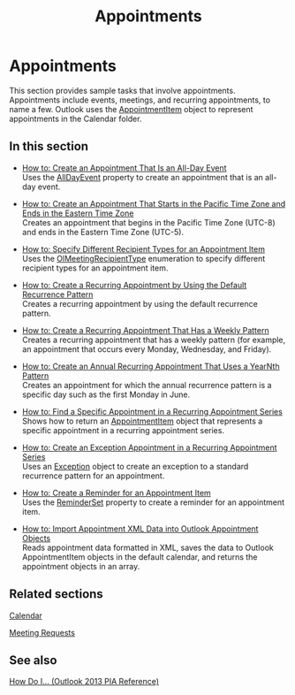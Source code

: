 ﻿---
title: Appointments
TOCTitle: Appointments
ms:assetid: 989a94a8-c1dc-4c5d-ab2b-2cc29a08f8a3
ms:mtpsurl: https://msdn.microsoft.com/en-us/library/Ff184627(v=office.15)
ms:contentKeyID: 55119805
ms.date: 07/24/2014
mtps_version: v=office.15
---

# Appointments

This section provides sample tasks that involve appointments. Appointments include events, meetings, and recurring appointments, to name a few. Outlook uses the [AppointmentItem](https://msdn.microsoft.com/en-us/library/bb645611\(v=office.15\)) object to represent appointments in the Calendar folder.

## In this section

  - [How to: Create an Appointment That Is an All-Day Event](how-to-create-an-appointment-that-is-an-all-day-event.md)  
    Uses the [AllDayEvent](https://msdn.microsoft.com/en-us/library/bb610279\(v=office.15\)) property to create an appointment that is an all-day event.

  - [How to: Create an Appointment That Starts in the Pacific Time Zone and Ends in the Eastern Time Zone](how-to-create-an-appointment-that-starts-in-the-pacific-time-zone-and-ends-in-the-eastern-time-zone.md)  
    Creates an appointment that begins in the Pacific Time Zone (UTC-8) and ends in the Eastern Time Zone (UTC-5).

  - [How to: Specify Different Recipient Types for an Appointment Item](how-to-specify-different-recipient-types-for-an-appointment-item.md)  
    Uses the [OlMeetingRecipientType](https://msdn.microsoft.com/en-us/library/bb623431\(v=office.15\)) enumeration to specify different recipient types for an appointment item.

  - [How to: Create a Recurring Appointment by Using the Default Recurrence Pattern](how-to-create-a-recurring-appointment-by-using-the-default-recurrence-pattern.md)  
    Creates a recurring appointment by using the default recurrence pattern.

  - [How to: Create a Recurring Appointment That Has a Weekly Pattern](how-to-create-a-recurring-appointment-that-has-a-weekly-pattern.md)  
    Creates a recurring appointment that has a weekly pattern (for example, an appointment that occurs every Monday, Wednesday, and Friday).

  - [How to: Create an Annual Recurring Appointment That Uses a YearNth Pattern](how-to-create-an-annual-recurring-appointment-that-uses-a-yearnth-pattern.md)  
    Creates an appointment for which the annual recurrence pattern is a specific day such as the first Monday in June.

  - [How to: Find a Specific Appointment in a Recurring Appointment Series](how-to-find-a-specific-appointment-in-a-recurring-appointment-series.md)  
    Shows how to return an [AppointmentItem](https://msdn.microsoft.com/en-us/library/bb645611\(v=office.15\)) object that represents a specific appointment in a recurring appointment series.

  - [How to: Create an Exception Appointment in a Recurring Appointment Series](how-to-create-an-exception-appointment-in-a-recurring-appointment-series.md)  
    Uses an [Exception](https://msdn.microsoft.com/en-us/library/bb610440\(v=office.15\)) object to create an exception to a standard recurrence pattern for an appointment.

  - [How to: Create a Reminder for an Appointment Item](how-to-create-a-reminder-for-an-appointment-item.md)  
    Uses the [ReminderSet](https://msdn.microsoft.com/en-us/library/bb624262\(v=office.15\)) property to create a reminder for an appointment item.

  - [How to: Import Appointment XML Data into Outlook Appointment Objects](how-to-import-appointment-xml-data-into-outlook-appointment-objects.md)  
    Reads appointment data formatted in XML, saves the data to Outlook AppointmentItem objects in the default calendar, and returns the appointment objects in an array.

## Related sections

[Calendar](calendar.md)

[Meeting Requests](meeting-requests.md)

## See also



[How Do I... (Outlook 2013 PIA Reference)](how-do-i-outlook-2013-pia-reference.md)

